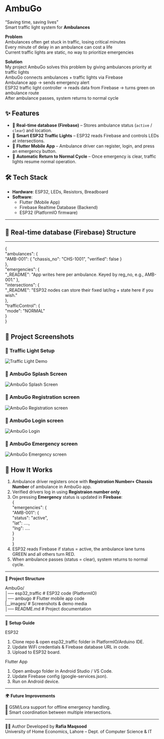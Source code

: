 # AmbuGo
“Saving time, saving lives”  
Smart traffic light system for **Ambulances**

**Problem**  
Ambulances often get stuck in traffic, losing critical minutes  
Every minute of delay in an ambulance can cost a life  
Current traffic lights are static, no way to prioritize emergencies

**Solution**  
My project AmbuGo solves this problem by giving ambulances priority at traffic lights   
AmbuGo connects ambulances + traffic lights via Firebase  
Ambulance app → sends emergency alert   
ESP32 traffic light controller → reads data from Firebase → turns green on ambulance route  
After ambulance passes, system returns to normal cycle

## ✨ Features
- 📡 **Real-time database (Firebase)** – Stores ambulance status (`active` / `clear`) and location.  
- 🚦 **Smart ESP32 Traffic Lights** – ESP32 reads Firebase and controls LEDs at intersections.  
- 📱 **Flutter Mobile App** – Ambulance driver can register, login, and press an emergency button.    
- 🔄 **Automatic Return to Normal Cycle** – Once emergency is clear, traffic lights resume normal operation.  
  
## 🛠️ Tech Stack
- **Hardware**: ESP32, LEDs, Resistors, Breadboard
- **Software**:  
  - Flutter (Mobile App)  
  - Firebase Realtime Database (Backend)  
  - ESP32 (PlatformIO firmware)  
---

## 📂 Real-time database (Firebase) Structure
---
 {  
  "ambulances": {  
    "AMB-001": { "chassis_no": "CHS-1001", "verified": false }  
  },  
  "emergencies": {  
    "_README": "App writes here per ambulance. Keyed by reg_no, e.g., AMB-001."
  },  
  "intersections": {  
    "_README": "ESP32 nodes can store their fixed lat/lng + state here if you wish."  
  },  
  "trafficControl": {  
    "mode": "NORMAL"  
  }  
}  
 ## 📸 Project Screenshots

### 🚦 Traffic Light Setup
![Traffic Light Demo](images/traffic_light_demo.jpeg)

### 📱 AmbuGo Splash Screen
![AmbuGo Splash Screen](images/splash_screen.jpeg)

### 📱 AmbuGo Registration screen
![AmbuGo Registration screen](images/Registration_page.jpeg)

### 📱 AmbuGo Login screen
![AmbuGo Login](images/Login_page.jpeg)

### 📱 AmbuGo Emergency screen
![AmbuGo  Emergency screen](images/Emergency_page.jpeg)

## 🚀 How It Works
1. Ambulance driver registers once with **Registration Number+ Chassis Number** of ambulance in AmbuGo app.
2. Verified drivers log in using **Registraion number only**.
3. On pressing **Emergency** status is updated in **Firebase**:  
   {  
     "emergencies": {  
       "AMB-001": {  
         "status": "active",  
         "lat": ....,  
         "lng": ....  
       }  
     }  
   }  
1. ESP32 reads Firebase if status = active, the ambulance lane turns GREEN and all others turn RED.
2. When ambulance passes (status = clear), system returns to normal cycle.
---

📂 **Project Structure**

AmbuGo/  
│── esp32_traffic                # ESP32 code (PlatformIO)  
│── ambugo                      # Flutter mobile app code  
|__images/                      # Screenshots & demo media  
│── README.md                   # Project documentation  

---

🚀 **Setup Guide**

ESP32

1. Clone repo & open esp32_traffic folder in PlatformIO/Arduino IDE.
2. Update WiFi credentials & Firebase database URL in code.
3. Upload to ESP32 board.

Flutter App

1. Open ambugo folder in Android Studio / VS Code.
2. Update Firebase config (google-services.json).
3. Run on Android device.

---
🌍 **Future Improvements**

📡 GSM/Lora support for offline emergency handling.  
🚦 Smart coordination between multiple intersections.  

---
👩‍💻 Author
Developed by **Rafia Maqsood**   
University of Home Economics, Lahore – Dept. of Computer Science & IT

